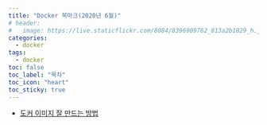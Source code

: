 ```yaml
---
title: "Docker 북마크(2020년 6월)"
# header:
#   image: https://live.staticflickr.com/8084/8396909762_813a2b1829_h.jpg
categories:
  - docker
tags:
  - docker
toc: false
toc_label: "목차"
toc_icon: "heart"
toc_sticky: true
---
```

- [도커 이미지 잘 만드는 방법](https://jonnung.dev/docker/2020/04/08/optimizing-docker-images/)
